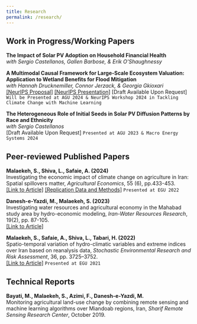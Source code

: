 ```yaml
---
title: Research
permalink: /research/
---
```


Work in Progress/Working Papers
------

**The Impact of Solar PV Adoption on Household Financial Health**  
*with Sergio Castellanos, Gallen Barbose, & Erik O'Shaughnessy*

**A Multimodal Causal Framework for Large-Scale Ecosystem Valuation: Application to Wetland Benefits for Flood Mitigation**  
*with Hannah Drucknemiller, Connor Jerzack, & Georgia Gkioxari* <br>
[\[NeurIPS Proposal\]](https://SMalaekeh.github.io/files/NeurIPS24_Proposal.pdf)
[\[NeurIPS Presentation\]](https://recorder-v3.slideslive.com/#/share?share=98066&s=1cba0ebb-a4c1-4c62-8464-6639a758b63b)
[Draft Available Upon Request]
`Will be Presented at AGU 2024 & NeurIPS Workshop 2024 in Tackling Climate Change with Machine Learning`

**The Heterogeneous Role of Initial Seeds in Solar PV Diffusion Patterns by Race and Ethnicity**  
*with Sergio Castellanos* <br>
[Draft Available Upon Request]
`Presented at AGU 2023 & Macro Energy Systems 2024`

Peer-reviewed Published Papers
------ 

**Malaekeh, S., Shiva, L., Safaie, A. (2024)**  
Investigating the economic impact of climate change on agriculture in Iran: Spatial spillovers matter, *Agricultural Economics*, 55 (6), pp.433-453. <br>
[\[Link to Article\]](https://doi.org/10.1111/agec.12821) [\[Replication Data and Methods\]](https://github.com/SMalaekeh/AG_Paper_2023)
`Presented at EGU 2022`

**Danesh-e-Yazdi, M., Malaekeh, S. (2023)**  
Investigating water resources and agricultural economy in the Mahabad study area by hydro-economic modeling, *Iran-Water Resources Research*, 19(2), pp. 87-105. <br>
[\[Link to Article\]](https://www.iwrr.ir/article_168033.html?lang=en)

**Malaekeh, S., Safaie, A., Shiva, L., Tabari, H. (2022)**  
Spatio-temporal variation of hydro-climatic variables and extreme indices over Iran based on reanalysis data, *Stochastic Environmental Research and Risk Assessment*, 36, pp. 3725–3752. <br>
[\[Link to Article\]](https://doi.org/10.1007/s00477-022-02223-0)
`Presented at EGU 2021`

Technical Reports
------ 

**Bayati, M., Malaekeh, S., Azimi, F., Danesh-e-Yazdi, M.**  
Monitoring agricultural land-use change by combining remote sensing and machine learning algorithms over Miandoab regions, Iran, *Sharif Remote Sensing Research Center*, October 2019.
